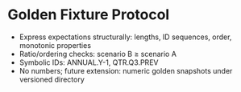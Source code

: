 # Golden Fixture Protocol

- Express expectations structurally: lengths, ID sequences, order, monotonic properties
- Ratio/ordering checks: scenario B ≥ scenario A
- Symbolic IDs: ANNUAL.Y-1, QTR.Q3.PREV
- No numbers; future extension: numeric golden snapshots under versioned directory
